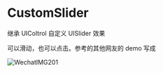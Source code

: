 # CustomSlider
继承 UIColtrol 自定义 UISlider 效果


可以滑动，也可以点击。参考的其他网友的 demo 写成

![WechatIMG201](https://github.com/XieHenry/CustomSlider/assets/25739820/be4043b7-31a5-45e9-bd79-218b64f3e453)

